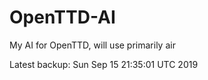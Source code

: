 # OpenTTD-AI
My AI for OpenTTD, will use primarily air

Latest backup: Sun Sep 15 21:35:01 UTC 2019

